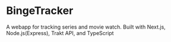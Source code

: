 # BingeTracker
A webapp for tracking series and movie watch. Built with Next.js, Node.js(Express), Trakt API, and TypeScript
